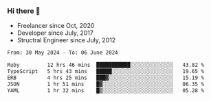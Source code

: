 ### Hi there 👋

- Freelancer since Oct, 2020
- Developer since July, 2017
- Structral Engineer since July, 2012

<!--START_SECTION:waka-->

```txt
From: 30 May 2024 - To: 06 June 2024

Ruby         12 hrs 46 mins  ███████████░░░░░░░░░░░░░░   43.82 %
TypeScript   5 hrs 43 mins   █████░░░░░░░░░░░░░░░░░░░░   19.65 %
ERB          4 hrs 25 mins   ███▓░░░░░░░░░░░░░░░░░░░░░   15.19 %
JSON         1 hr 51 mins    █▓░░░░░░░░░░░░░░░░░░░░░░░   06.35 %
YAML         1 hr 32 mins    █▒░░░░░░░░░░░░░░░░░░░░░░░   05.28 %
```

<!--END_SECTION:waka-->
